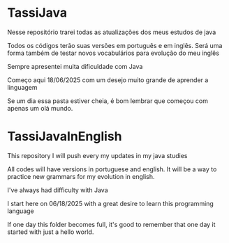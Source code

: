 # TassiJava
Nesse repositório trarei todas as atualizações dos meus estudos de java

Todos os códigos terão suas versões em português e em inglês. Será uma forma também de testar novos vocabulários para evolução do meu inglês

Sempre apresentei muita dificuldade com Java

Começo aqui 18/06/2025 com um desejo muito grande de aprender a linguagem

Se um dia essa pasta estiver cheia, é bom lembrar que começou com apenas um olá mundo.

# TassiJavaInEnglish

This repository I will push every my updates in my java studies

All codes will have versions in portuguese and english. It will be a way to practice new grammars for my evolution in english.

I've always had difficulty with Java

I start here on 06/18/2025 with a great desire to learn this programming language

If one day this folder becomes full, it's good to remember that one day it started with just a hello world.
